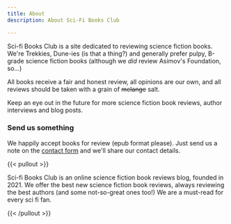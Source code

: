 ```yaml
---
title: About
description: About Sci-Fi Books Club

---
```

Sci-fi Books Club is a site dedicated to reviewing science fiction books. We're Trekkies, Dune-ies (is that a thing?) and generally prefer pulpy, B-grade science fiction books (although we _did_ review Asimov's Foundation, so...)

All books receive a fair and honest review, all opinions are our own, and all reviews should be taken with a grain of ~~melange~~ salt.

Keep an eye out in the future for more science fiction book reviews, author interviews and blog posts.

### Send us something

We happily accept books for review (epub format please). Just send us a note on the [contact form](/contact) and we'll share our contact details.

{{< pullout >}} 

Sci-fi Books Club is an online science fiction book reviews blog, founded in 2021. We offer the best new science fiction book reviews, always reviewing the best authors (and some not-so-great ones too!) We are a must-read for every sci fi fan.

{{< /pullout >}}